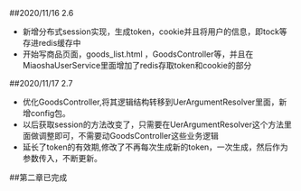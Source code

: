 ##2020/11/16 2.6
- 新增分布式session实现，生成token，cookie并且将用户的信息，即tock等存进redis缓存中
- 开始写商品页面，goods_list.html ，GoodsController等，并且在MiaoshaUserService里面增加了redis存取token和cookie的部分

##2020/11/17 2.7
- 优化GoodsController,将其逻辑结构转移到UerArgumentResolver里面，新增config包。
- 以后获取session的方法改变了，只需要在UerArgumentResolver这个方法里面做调整即可，不需要动GoodsController这些业务逻辑
- 延长了token的有效期,修改了不再每次生成新的token，一次生成，然后作为参数传入，不断更新。

##第二章已完成
